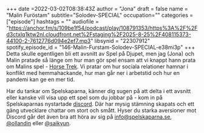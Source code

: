 +++
date =2022-03-02T08:38:43Z
author = "Jona"
draft = false
name = "Malin Furöstam"
subtitle="Solodev-SPECIAL"
occupation=""
categories = ["episode"]
hashtags = ""
audiofile = "https://anchor.fm/s/109be1f54/podcast/play/108791353/https%3A%2F%2Fd3ctxlq1ktw2nl.cloudfront.net%2Fstaging%2F2025-8-25%2F408115373-44100-2-7612776d094e2ef7.mp3"
libsynid = "22307912"
spotify_episode_id = "146-Malin-Furstam-Solodev-SPECIAL-e38mi3p"
+++
Detta skulle egentligen bli ett avsnitt av Spel på Djupet, men jag (Jona) och Malin pratade så länge om hur man gör spel ensam att vi knappt hann prata om Malins spel - [Horse Trek](https://mawleen.itch.io/horsetrek). Vi pratar om hur sociala relationer hamnar i konflikt med hemmahackande, hur man går ner i arbetstid och hur en pandemi kan ge en mer tid.

Har du tankar om Spelskaparna, känner dig sugen på att delta i ett avsnitt eller kanske vill visa upp ett spel som du jobbar på - kom in på Spelskaparnas nystartade [discord](https://discord.gg/hBHEXss). Där har mysig stämning skapats och ett gäng utvecklare chattar om stort och smått. Hyser du starka aversioner mot Discord går det även bra att höra av sig på info@spelskaparna.se, [@ollandin](https://twitter.com/ollelandin) eller [@saikyun](https://twitter.com/Saikyun).